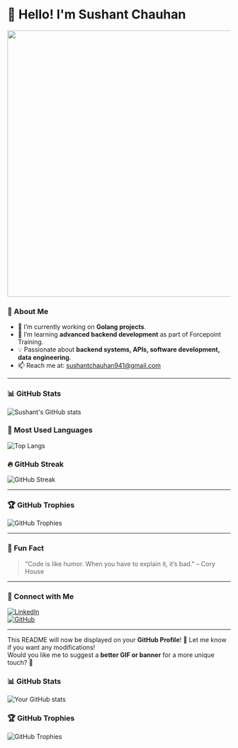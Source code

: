 # 👋 Hello! I'm Sushant Chauhan  

<img src="https://camo.githubusercontent.com/404e2834974d2a0c1ca74f60fb1454aef319a3541d1fb9d1033298f8182a3b6c/68747470733a2f2f632e74656e6f722e636f6d2f3164396a6d4f734c50326341414141642f68656c6c6f2e676966" width="600"/>

### 🚀 About Me  
- 🔭 I’m currently working on **Golang projects**.  
- 🌱 I’m learning **advanced backend development** as part of Forcepoint Training.  
- 💡 Passionate about **backend systems, APIs, software development, data engineering**.  
- 📫 Reach me at: [sushantchauhan941@gmail.com](mailto:sushantchauhan941@gmail.com)  

---

### 📊 GitHub Stats  
![Sushant's GitHub stats](https://github-readme-stats.vercel.app/api?username=Sushant-Chauhan&show_icons=true&theme=radical&hide_border=true&count_private=true&include_all_commits=true)

### 🚀 Most Used Languages  
![Top Langs](https://github-readme-stats.vercel.app/api/top-langs/?username=Sushant-Chauhan&layout=compact&theme=radical)

### 🔥 GitHub Streak  
![GitHub Streak](https://streak-stats.demolab.com/?user=Sushant-Chauhan&theme=radical&hide_border=true)

---

### 🏆 GitHub Trophies  
![GitHub Trophies](https://github-profile-trophy.vercel.app/?username=Sushant-Chauhan&theme=darkhub&no-frame=true)

---

### 💬 Fun Fact  
> "Code is like humor. When you have to explain it, it’s bad." – Cory House  

---

### 🔗 Connect with Me  
[![LinkedIn](https://img.shields.io/badge/LinkedIn-Sushant-blue?style=flat-square&logo=linkedin)](https://www.linkedin.com/in/sushant-c-2017711b3/)  
[![GitHub](https://img.shields.io/badge/GitHub-Sushant--Chauhan-black?style=flat-square&logo=github)](https://github.com/Sushant-Chauhan)  

---

This README will now be displayed on your **GitHub Profile**! 🚀 Let me know if you want any modifications!  
Would you like me to suggest a **better GIF or banner** for a more unique touch? 🎨


### 📊 GitHub Stats  
![Your GitHub stats](https://github-readme-stats.vercel.app/api?username=sushant-chauhan&show_icons=true&theme=dark)

### 🏆 GitHub Trophies  
![GitHub Trophies](https://github-profile-trophy.vercel.app/?username=sushant-chauhan&theme=darkhub&no-frame=true)


<!--
**Sushant-Chauhan/Sushant-Chauhan** is a ✨ _special_ ✨ repository because its `README.md` (this file) appears on your GitHub profile.

Here are some ideas to get you started:

- 🔭 I’m currently working on ...
- 🌱 I’m currently learning ...    
- 👯 I’m looking to collaborate on ...  
- 🤔 I’m looking for help with ...
- 💬 Ask me about ...
- 📫 How to reach me: ...
- 😄 Pronouns: ...
- ⚡ Fun fact: ...
-->
